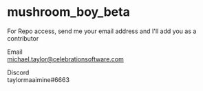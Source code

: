 # mushroom_boy_beta

For Repo access, send me your email address and I'll add you as a contributor  

Email  
michael.taylor@celebrationsoftware.com   

Discord  
taylormaaimine#6663  


